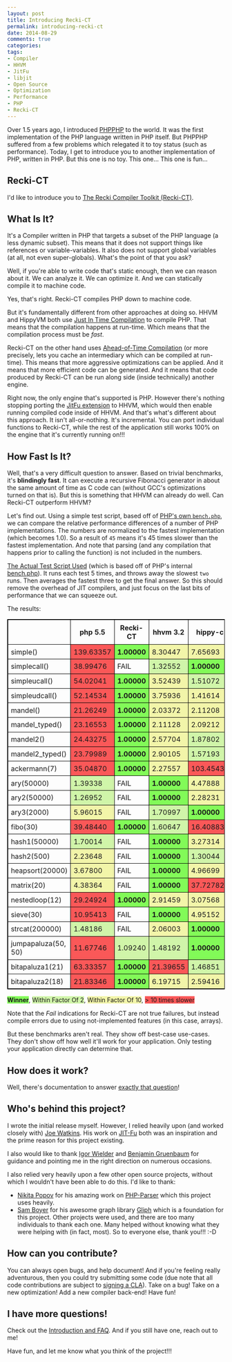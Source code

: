 ```yaml
---
layout: post
title: Introducing Recki-CT
permalink: introducing-recki-ct
date: 2014-08-29
comments: true
categories:
tags:
- Compiler
- HHVM
- JitFu
- libjit
- Open Source
- Optimization
- Performance
- PHP
- Recki-CT
---
```

Over 1.5 years ago, I introduced [PHPPHP](https://github.com/ircmaxell/PHPPHP) to the world. It was the first implementation of the PHP language written in PHP itself. But PHPPHP suffered from a few problems which relegated it to toy status (such as performance). Today, I get to introduce you to another implementation of PHP, written in PHP. But this one is no toy. This one... This one is fun...
<!--more-->


## Recki-CT

I'd like to introduce you to [The Recki Compiler Toolkit (Recki-CT)](https://github.com/google/recki-ct).

## What Is It?

It's a Compiler written in PHP that targets a subset of the PHP language (a less dynamic subset). This means that it does not support things like references or variable-variables. It also does not support global variables (at all, not even super-globals). What's the point of that you ask?

Well, if you're able to write code that's static enough, then we can reason about it. We can analyze it. We can optimize it. And we can statically compile it to machine code.

Yes, that's right. Recki-CT compiles PHP down to machine code.

But it's fundamentally different from other approaches at doing so. HHVM and HippyVM both use [Just In Time Compilation](http://en.wikipedia.org/wiki/Just-in-time_compilation) to compile PHP. That means that the compilation happens at run-time. Which means that the compilation process must be *fast*.

Recki-CT on the other hand uses [Ahead-of-Time Compilation](http://en.wikipedia.org/wiki/AOT_compiler) (or more precisely, lets you cache an intermediary which can be compiled at run-time). This means that more aggressive optimizations can be applied. And it means that more efficient code can be generated. And it means that code produced by Recki-CT can be run along side (inside technically) another engine.

Right now, the only engine that's supported is PHP. However there's nothing stopping porting the [JitFu extension](https://github.com/krakjoe/jitfu) to HHVM, which would then enable running compiled code inside of HHVM. And that's what's different about this approach. It isn't all-or-nothing. It's incremental. You can port individual functions to Recki-CT, while the rest of the application still works 100% on the engine that it's currently running on!!!

## How Fast Is It?

Well, that's a very difficult question to answer. Based on trivial benchmarks, it's **blindingly fast**. It can execute a recursive Fibonacci generator in about the same amount of time as C code can (without GCC's optimizations turned on that is). But this is something that HHVM can already do well. Can Recki-CT outperform HHVM?

Let's find out. Using a simple test script, based off of [PHP's own `bench.php`](http://lxr.php.net/xref/PHP_TRUNK/Zend/bench.php), we can compare the relative performance differences of a number of PHP implementations. The numbers are normalized to the fastest implementation (which becomes 1.0). So a result of `45` means it's 45 times slower than the fastest implementation. And note that parsing (and any compilation that happens prior to calling the function) is not included in the numbers.

[The Actual Test Script Used](https://gist.github.com/ircmaxell/8859d7f1bbee7b2f6e16) (which is based off of PHP's internal [bench.php](https://github.com/php/php-src/blob/master/Zend/bench.php)). It runs each test 5 times, and throws away the slowest `two` runs. Then averages the fastest three to get the final answer. So this should remove the overhead of JIT compilers, and just focus on the last bits of performance that we can squeeze out.

The results:

<style type="text/css">.benchmark {border: 1px solid black;border-spacing: 0px;}.benchmark td {padding: 0.4em;border: 1px solid black;}.benchmark th {padding: 0.5em;border: 1px solid black;}.win {font-weight: bold;background-color: #82FA58;}.lose1 {background-color: #D0F5A9;}.lose10 {background-color: #F2F5A9;}.losebad {background-color: #FA5858;}</style>

<table class="benchmark"><thead><tr><th></th><th>php 5.5</th><th>Recki-CT</th><th>hhvm 3.2</th><th>hippy-c</th><th>qb</th></tr></thead><tbody><tr><td>simple()</td><td class="losebad">139.63357</td><td class="win">1.00000</td><td class="lose10">8.30447</td><td class="lose10">7.65693</td><td class="lose10">8.35018</td></tr><tr><td>simplecall()</td><td class="losebad">38.99476</td><td>FAIL</td><td class="lose1">1.32552</td><td class="win">1.00000</td><td>FAIL</td></tr><tr><td>simpleucall()</td><td class="losebad">54.02041</td><td class="win">1.00000</td><td class="lose10">3.52439</td><td class="lose1">1.51072</td><td class="losebad">47.91090</td></tr><tr><td>simpleudcall()</td><td class="losebad">52.14534</td><td class="win">1.00000</td><td class="lose10">3.75936</td><td class="lose10">1.41614</td><td class="losebad">47.55259</td></tr><tr><td>mandel()</td><td class="losebad">21.26249</td><td class="win">1.00000</td><td class="lose10">2.03372</td><td class="lose10">2.11208</td><td>FAIL</td></tr><tr><td>mandel_typed()</td><td class="losebad">23.16553</td><td class="win">1.00000</td><td class="lose10">2.11128</td><td class="lose10">2.09212</td><td class="lose10">3.00061</td></tr><tr><td>mandel2()</td><td class="losebad">24.43275</td><td class="win">1.00000</td><td class="lose10">2.57704</td><td class="lose1">1.87802</td><td>FAIL</td></tr><tr><td>mandel2_typed()</td><td class="losebad">23.79989</td><td class="win">1.00000</td><td class="lose10">2.90105</td><td class="lose1">1.57193</td><td class="lose10">7.11054</td></tr><tr><td>ackermann(7)</td><td class="losebad">35.04870</td><td class="win">1.00000</td><td class="lose10">2.27557</td><td class="losebad">103.45436</td><td class="losebad">621.72526</td></tr><tr><td>ary(50000)</td><td class="lose1">1.39338</td><td>FAIL</td><td class="win">1.00000</td><td class="lose10">4.47888</td><td>FAIL</td></tr><tr><td>ary2(50000)</td><td class="lose1">1.26952</td><td>FAIL</td><td class="win">1.00000</td><td class="lose10">2.28231</td><td>FAIL</td></tr><tr><td>ary3(2000)</td><td class="lose10">5.96015</td><td>FAIL</td><td class="lose1">1.70997</td><td class="win">1.00000</td><td>FAIL</td></tr><tr><td>fibo(30)</td><td class="losebad">39.48440</td><td class="win">1.00000</td><td class="lose1">1.60647</td><td class="losebad">16.40883</td><td>FAIL</td></tr><tr><td>hash1(50000)</td><td class="lose1">1.70014</td><td>FAIL</td><td class="win">1.00000</td><td class="lose10">3.27314</td><td>FAIL</td></tr><tr><td>hash2(500)</td><td class="lose10">2.23648</td><td>FAIL</td><td class="win">1.00000</td><td class="lose1">1.30044</td><td>FAIL</td></tr><tr><td>heapsort(20000)</td><td class="lose10">3.67800</td><td>FAIL</td><td class="win">1.00000</td><td class="lose10">4.96699</td><td>FAIL</td></tr><tr><td>matrix(20)</td><td class="lose10">4.38364</td><td>FAIL</td><td class="win">1.00000</td><td class="losebad">37.72782</td><td>FAIL</td></tr><tr><td>nestedloop(12)</td><td class="losebad">29.24924</td><td class="win">1.00000</td><td class="lose10">2.91459</td><td class="lose10">3.07568</td><td>FAIL</td></tr><tr><td>sieve(30)</td><td class="losebad">10.95413</td><td>FAIL</td><td class="win">1.00000</td><td class="lose10">4.95152</td><td>FAIL</td></tr><tr><td>strcat(200000)</td><td class="lose1">1.48186</td><td>FAIL</td><td class="lose10">2.06003</td><td class="win">1.00000</td><td>FAIL</td></tr><tr><td>jumpapaluza(50, 50)</td><td class="losebad">11.67746</td><td class="lose1">1.09240</td><td class="lose1">1.48192</td><td class="win">1.00000</td><td>FAIL</td></tr><tr><td>bitapaluza1(21)</td><td class="losebad">63.33357</td><td class="win">1.00000</td><td class="losebad">21.39655</td><td class="lose1">1.46851</td><td>FAIL</td></tr><tr><td>bitapaluza2(18)</td><td class="losebad">21.83346</td><td class="win">1.00000</td><td class="lose10">6.19715</td><td class="lose10">2.59416</td><td>FAIL</td></tr></tbody></table>
<span class="win">Winner</span>, <span class="lose1">Within Factor Of 2</span>, <span class="lose10">Within Factor Of 10</span>, <span class="losebad">> 10 times slower</span>

Note that the *Fail* indications for Recki-CT are not true failures, but instead compile errors due to using not-implemented features (in this case, arrays).

But these benchmarks aren't real. They show off best-case use-cases. They don't show off how well it'll work for your application. Only testing your application directly can determine that.

## How does it work?

Well, there's documentation to answer [exactly that question](https://github.com/google/recki-ct/blob/master/doc/2_basic_operation.md)!

## Who's behind this project?

I wrote the initial release myself. However, I relied heavily upon (and worked closely with) [Joe Watkins](https://twitter.com/krakjoe). His work on [JIT-Fu](https://github.com/krakjoe/jitfu) both was an inspiration and the prime reason for this project existing.

I also would like to thank [Igor Wielder](https://twitter.com/igorwhiletrue) and [Benjamin Gruenbaum](http://stackoverflow.com/users/1348195/benjamin-gruenbaum) for guidance and pointing me in the right direction on numerous occasions.

I also relied very heavily upon a few other open source projects, without which I wouldn't have been able to do this. I'd like to thank:

 * [Nikita Popov](https://twitter.com/nikita_ppv) for his amazing work on [PHP-Parser](https://github.com/nikic/PHP-Parser/) which this project uses heavily.
 * [Sam Boyer](https://twitter.com/sdboyer) for his awesome graph library [Gliph](https://github.com/sdboyer/gliph) which is a foundation for this project.
Other projects were used, and there are too many individuals to thank each one. Many helped without knowing what they were helping with (in fact, most). So to everyone else, thank you!!! :-D

## How can you contribute?

You can always open bugs, and help document! And if you're feeling really adventurous, then you could try submitting some code (due note that all code contributions are subject to [signing a CLA](https://github.com/google/recki-ct/blob/master/CONTRIBUTING.md)). Take on a bug! Take on a new optimization! Add a new compiler back-end! Have fun!

## I have more questions!

Check out the [Introduction and FAQ](https://github.com/google/recki-ct/blob/master/doc/0_introduction.md). And if you still have one, reach out to me!

Have fun, and let me know what you think of the project!!!

